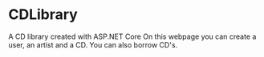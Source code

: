 # CDLibrary
A CD library created with ASP.NET Core
On this webpage you can create a user, an artist and a CD. You can also borrow CD's.
